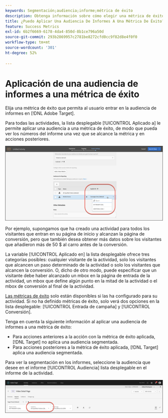 ```yaml
---
keywords: Segmentación;audiencia;informe;métrica de éxito
description: Obtenga información sobre cómo elegir una métrica de éxito en [!DNL Adobe Target] que califica al usuario para la audiencia de informes.
title: ¿Puedo Aplicar Una Audiencia De Informes A Una Métrica De Éxito?
feature: Success Metrics
exl-id: 6b2f6669-6178-4da4-850d-8b1ce796a50d
source-git-commit: 293b2869957c2781be8272cfd0cc9f82d8e4f0f0
workflow-type: tm+mt
source-wordcount: '301'
ht-degree: 52%

---
```


# Aplicación de una audiencia de informes a una métrica de éxito

Elija una métrica de éxito que permita al usuario entrar en la audiencia de informes en [!DNL Adobe Target].

Para todas las actividades, la lista desplegable [!UICONTROL Aplicado a] le permite aplicar una audiencia a una métrica de éxito, de modo que pueda ver los números del informe una vez que se alcance la métrica y en acciones posteriores.

![imagen success_metric](assets/success_metric.png)

Por ejemplo, supongamos que ha creado una actividad para todos los visitantes que entran en su página de inicio y alcanzan la página de conversión, pero que también desea obtener más datos sobre los visitantes que añadieron más de 50 $ al carro antes de la conversión.

La variable [!UICONTROL Aplicado en] la lista desplegable ofrece tres categorías posibles: cualquier visitante de la actividad, solo los visitantes que alcancen un paso determinado de la actividad o solo los visitantes que alcancen la conversión. O, dicho de otro modo, puede especificar que un visitante debe haber alcanzado un mbox en la página de entrada de la actividad, un mbox que define algún punto en la mitad de la actividad o el mbox de conversión al final de la actividad.

[Las métricas de éxito](/help/main/c-activities/r-success-metrics/success-metrics.md#reference_D011575C85DA48E989A244593D9B9924) solo están disponibles si las ha configurado para su actividad. Si no ha definido métricas de éxito, solo verá dos opciones en la lista desplegable: [!UICONTROL Entrada de campaña] y [!UICONTROL Conversión].

Tenga en cuenta la siguiente información al aplicar una audiencia de informes a una métrica de éxito:

* Para acciones anteriores a la acción con la métrica de éxito aplicada, [!DNL Target] no aplica una audiencia segmentada.
* Para acciones posteriores a la métrica de éxito aplicada, [!DNL Target] aplica una audiencia segmentada.

Para ver la segmentación en los informes, seleccione la audiencia que desee en el informe [!UICONTROL Audiencia] lista desplegable en el informe de la actividad.

![imagen reporting_audience_dropdown](assets/reporting_audience_dropdown.png)
